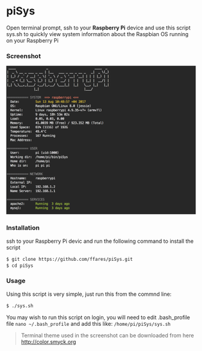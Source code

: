 # piSys
Open terminal prompt, ssh to your **Raspberry Pi** device and use this script sys.sh to quickly view system information about the Raspbian OS running on your Raspberry Pi 

### Screenshot 
![Screenshot](source/screen.png)


### Installation
ssh to your Raspberry Pi devic and run the following command to install the script
```bash
$ git clone https://github.com/ffares/piSys.git
$ cd piSys
```


### Usage
Using this script is very simple, just run this from the commnd line:

```bash
$ ./sys.sh
```

You may wish to run this script on login, you will need to edit .bash_profile file `nano ~/.bash_profile` and add this like: 
`/home/pi/piSys/sys.sh`



> Terminal theme used in the screenshot can be downloaded from here http://color.smyck.org

